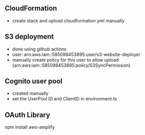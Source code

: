 ## CloudFormation
- create stack and upload cloudformation.yml manually

## S3 deployment
- done using github actions
- user: arn:aws:iam::585098453895:user/s3-website-deployer
- manually create policy for this user to allow upload (arn:aws:iam::585098453895:policy/S3SyncPermission)

## Cognito user pool
- created manually
- set the UserPool ID and ClientID in environment.ts

## OAuth Library
npm install aws-amplify
